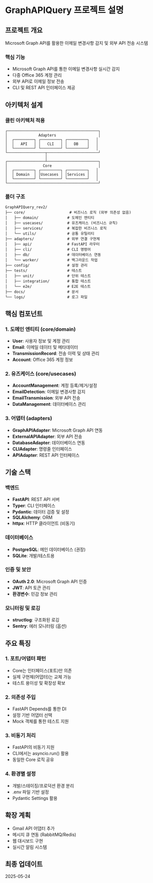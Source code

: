 # GraphAPIQuery 프로젝트 설명

## 프로젝트 개요
Microsoft Graph API를 활용한 이메일 변경사항 감지 및 외부 API 전송 시스템

### 핵심 기능
- Microsoft Graph API를 통한 이메일 변경사항 실시간 감지
- 다중 Office 365 계정 관리
- 외부 API로 이메일 정보 전송
- CLI 및 REST API 인터페이스 제공

## 아키텍처 설계

### 클린 아키텍처 적용
```
┌─────────────────────────────────────────┐
│              Adapters                   │
│  ┌─────────┐ ┌─────────┐ ┌─────────┐   │
│  │   API   │ │   CLI   │ │   DB    │   │
│  └─────────┘ └─────────┘ └─────────┘   │
└─────────────────┬───────────────────────┘
                  │
┌─────────────────┴───────────────────────┐
│                Core                     │
│  ┌─────────┐ ┌─────────┐ ┌─────────┐   │
│  │ Domain  │ │Usecases │ │Services │   │
│  └─────────┘ └─────────┘ └─────────┘   │
└─────────────────────────────────────────┘
```

### 폴더 구조
```
GraphAPIQuery_rev2/
├── core/                    # 비즈니스 로직 (외부 의존성 없음)
│   ├── domain/             # 도메인 엔티티
│   ├── usecases/           # 유즈케이스 (비즈니스 규칙)
│   ├── services/           # 복잡한 비즈니스 로직
│   └── utils/              # 공통 유틸리티
├── adapters/               # 외부 연결 구현체
│   ├── api/                # FastAPI 라우터
│   ├── cli/                # CLI 명령어
│   ├── db/                 # 데이터베이스 연동
│   └── worker/             # 백그라운드 작업
├── config/                 # 설정 관리
├── tests/                  # 테스트
│   ├── unit/               # 단위 테스트
│   ├── integration/        # 통합 테스트
│   └── e2e/                # E2E 테스트
├── docs/                   # 문서
└── logs/                   # 로그 파일
```

## 핵심 컴포넌트

### 1. 도메인 엔티티 (core/domain)
- **User**: 사용자 정보 및 계정 관리
- **Email**: 이메일 데이터 및 메타데이터
- **TransmissionRecord**: 전송 이력 및 상태 관리
- **Account**: Office 365 계정 정보

### 2. 유즈케이스 (core/usecases)
- **AccountManagement**: 계정 등록/제거/설정
- **EmailDetection**: 이메일 변경사항 감지
- **EmailTransmission**: 외부 API 전송
- **DataManagement**: 데이터베이스 관리

### 3. 어댑터 (adapters)
- **GraphAPIAdapter**: Microsoft Graph API 연동
- **ExternalAPIAdapter**: 외부 API 전송
- **DatabaseAdapter**: 데이터베이스 연동
- **CLIAdapter**: 명령줄 인터페이스
- **APIAdapter**: REST API 인터페이스

## 기술 스택

### 백엔드
- **FastAPI**: REST API 서버
- **Typer**: CLI 인터페이스
- **Pydantic**: 데이터 검증 및 설정
- **SQLAlchemy**: ORM
- **httpx**: HTTP 클라이언트 (비동기)

### 데이터베이스
- **PostgreSQL**: 메인 데이터베이스 (권장)
- **SQLite**: 개발/테스트용

### 인증 및 보안
- **OAuth 2.0**: Microsoft Graph API 인증
- **JWT**: API 토큰 관리
- **환경변수**: 민감 정보 관리

### 모니터링 및 로깅
- **structlog**: 구조화된 로깅
- **Sentry**: 에러 모니터링 (옵션)

## 주요 특징

### 1. 포트/어댑터 패턴
- Core는 인터페이스(포트)만 의존
- 실제 구현체(어댑터)는 교체 가능
- 테스트 용이성 및 확장성 확보

### 2. 의존성 주입
- FastAPI Depends를 통한 DI
- 설정 기반 어댑터 선택
- Mock 객체를 통한 테스트 지원

### 3. 비동기 처리
- FastAPI의 비동기 지원
- CLI에서는 asyncio.run() 활용
- 동일한 Core 로직 공유

### 4. 환경별 설정
- 개발/스테이징/프로덕션 환경 분리
- .env 파일 기반 설정
- Pydantic Settings 활용

## 확장 계획
- Gmail API 어댑터 추가
- 메시지 큐 연동 (RabbitMQ/Redis)
- 웹 대시보드 구현
- 실시간 알림 시스템

## 최종 업데이트
2025-05-24
